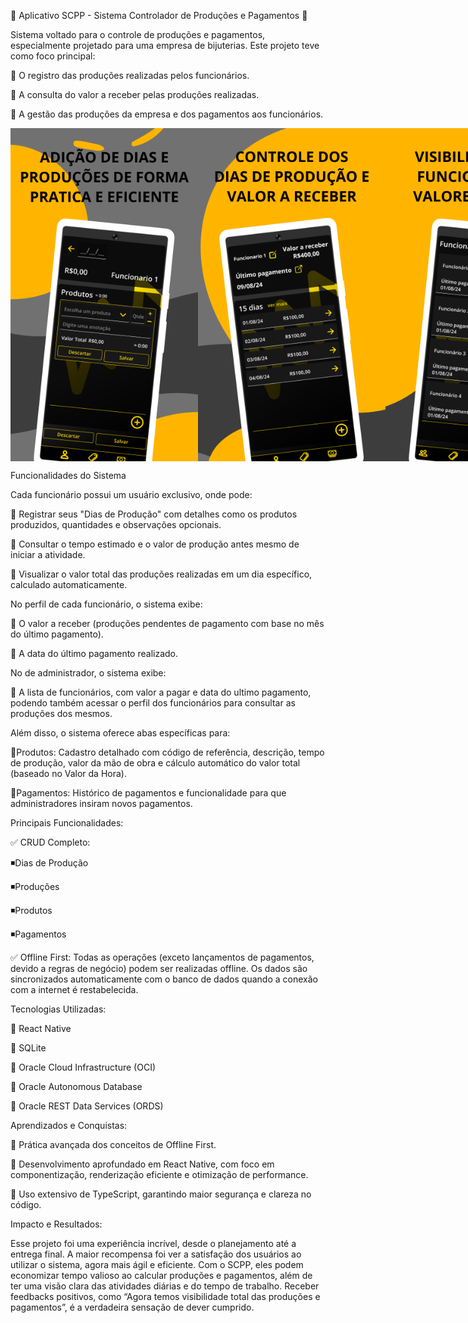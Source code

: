 📝 Aplicativo SCPP - Sistema Controlador de Produções e Pagamentos 📝

Sistema voltado para o controle de produções e pagamentos, especialmente projetado para uma empresa de bijuterias. Este projeto teve como foco principal:

📍 O registro das produções realizadas pelos funcionários.

📍 A consulta do valor a receber pelas produções realizadas.

📍 A gestão das produções da empresa e dos pagamentos aos funcionários.

<div style="display: flex; justify-content: space-between;">
  <img src="assets/images/screenshots/Frame 42.png" alt="Screenshot" width="300"/>
  <img src="assets/images/screenshots/Frame 43.png" alt="Screenshot" width="300"/>
  <img src="assets/images/screenshots/Frame 44.png" alt="Screenshot" width="300"/>
  <img src="assets/images/screenshots/Frame 45.png" alt="Screenshot" width="300"/>
  <img src="assets/images/screenshots/Frame 46.png" alt="Screenshot" width="300"/>
</div>

Funcionalidades do Sistema

Cada funcionário possui um usuário exclusivo, onde pode:

🔹 Registrar seus "Dias de Produção" com detalhes como os produtos produzidos, quantidades e observações opcionais.

🔹 Consultar o tempo estimado e o valor de produção antes mesmo de iniciar a atividade.

🔹 Visualizar o valor total das produções realizadas em um dia específico, calculado automaticamente.

No perfil de cada funcionário, o sistema exibe:

🔸 O valor a receber (produções pendentes de pagamento com base no mês do último pagamento).

🔸 A data do último pagamento realizado.

No de administrador, o sistema exibe:

🔸 A lista de funcionários, com valor a pagar e data do ultimo pagamento, podendo também acessar o perfil dos funcionários para consultar as produções dos mesmos.

Além disso, o sistema oferece abas específicas para:

📍Produtos: Cadastro detalhado com código de referência, descrição, tempo de produção, valor da mão de obra e cálculo automático do valor total (baseado no Valor da Hora).

📍Pagamentos: Histórico de pagamentos e funcionalidade para que administradores insiram novos pagamentos.

Principais Funcionalidades:

✅ CRUD Completo:

◾Dias de Produção

◾Produções

◾Produtos

◾Pagamentos

✅ Offline First: Todas as operações (exceto lançamentos de pagamentos, devido a regras de negócio) podem ser realizadas offline. Os dados são sincronizados automaticamente com o banco de dados quando a conexão com a internet é restabelecida.

Tecnologias Utilizadas:

🔹 React Native

🔹 SQLite

🔹 Oracle Cloud Infrastructure (OCI)

🔹 Oracle Autonomous Database

🔹 Oracle REST Data Services (ORDS)


Aprendizados e Conquistas:

📘 Prática avançada dos conceitos de Offline First.

📘 Desenvolvimento aprofundado em React Native, com foco em componentização, renderização eficiente e otimização de performance.

📘 Uso extensivo de TypeScript, garantindo maior segurança e clareza no código.

Impacto e Resultados:

Esse projeto foi uma experiência incrível, desde o planejamento até a entrega final. A maior recompensa foi ver a satisfação dos usuários ao utilizar o sistema, agora mais ágil e eficiente. Com o SCPP, eles podem economizar tempo valioso ao calcular produções e pagamentos, além de ter uma visão clara das atividades diárias e do tempo de trabalho. Receber feedbacks positivos, como “Agora temos visibilidade total das produções e pagamentos”, é a verdadeira sensação de dever cumprido.
